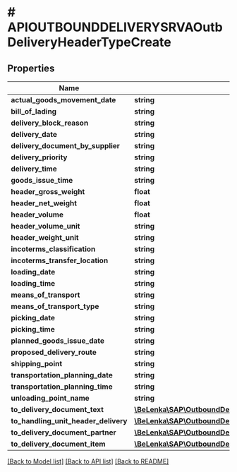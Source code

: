 # # APIOUTBOUNDDELIVERYSRVAOutbDeliveryHeaderTypeCreate

## Properties

Name | Type | Description | Notes
------------ | ------------- | ------------- | -------------
**actual_goods_movement_date** | **string** |  | [optional]
**bill_of_lading** | **string** |  | [optional]
**delivery_block_reason** | **string** |  | [optional]
**delivery_date** | **string** |  | [optional]
**delivery_document_by_supplier** | **string** |  | [optional]
**delivery_priority** | **string** |  | [optional]
**delivery_time** | **string** |  | [optional]
**goods_issue_time** | **string** |  | [optional]
**header_gross_weight** | **float** |  | [optional]
**header_net_weight** | **float** |  | [optional]
**header_volume** | **float** |  | [optional]
**header_volume_unit** | **string** |  | [optional]
**header_weight_unit** | **string** |  | [optional]
**incoterms_classification** | **string** |  | [optional]
**incoterms_transfer_location** | **string** |  | [optional]
**loading_date** | **string** |  | [optional]
**loading_time** | **string** |  | [optional]
**means_of_transport** | **string** |  | [optional]
**means_of_transport_type** | **string** |  | [optional]
**picking_date** | **string** |  | [optional]
**picking_time** | **string** |  | [optional]
**planned_goods_issue_date** | **string** |  | [optional]
**proposed_delivery_route** | **string** |  | [optional]
**shipping_point** | **string** |  | [optional]
**transportation_planning_date** | **string** |  | [optional]
**transportation_planning_time** | **string** |  | [optional]
**unloading_point_name** | **string** |  | [optional]
**to_delivery_document_text** | [**\BeLenka\SAP\OutboundDelivery\Model\APIOUTBOUNDDELIVERYSRVAOutbDeliveryHeaderTypeCreateToDeliveryDocumentText**](APIOUTBOUNDDELIVERYSRVAOutbDeliveryHeaderTypeCreateToDeliveryDocumentText.md) |  | [optional]
**to_handling_unit_header_delivery** | [**\BeLenka\SAP\OutboundDelivery\Model\APIOUTBOUNDDELIVERYSRVAOutbDeliveryHeaderTypeCreateToHandlingUnitHeaderDelivery**](APIOUTBOUNDDELIVERYSRVAOutbDeliveryHeaderTypeCreateToHandlingUnitHeaderDelivery.md) |  | [optional]
**to_delivery_document_partner** | [**\BeLenka\SAP\OutboundDelivery\Model\APIOUTBOUNDDELIVERYSRVAOutbDeliveryHeaderTypeCreateToDeliveryDocumentPartner**](APIOUTBOUNDDELIVERYSRVAOutbDeliveryHeaderTypeCreateToDeliveryDocumentPartner.md) |  | [optional]
**to_delivery_document_item** | [**\BeLenka\SAP\OutboundDelivery\Model\APIOUTBOUNDDELIVERYSRVAOutbDeliveryHeaderTypeCreateToDeliveryDocumentItem**](APIOUTBOUNDDELIVERYSRVAOutbDeliveryHeaderTypeCreateToDeliveryDocumentItem.md) |  | [optional]

[[Back to Model list]](../../README.md#models) [[Back to API list]](../../README.md#endpoints) [[Back to README]](../../README.md)
